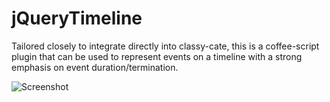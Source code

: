 jQueryTimeline
==============

Tailored closely to integrate directly into classy-cate, this is a coffee-script plugin that can be used to represent events on a timeline with a strong emphasis on event duration/termination.

![Screenshot](http://imgur.com/u3jxl7X)
